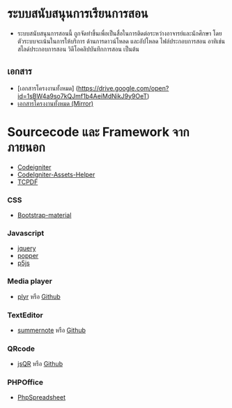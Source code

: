 # ระบบสนับสนุนการเรียนการสอน
* ระบบสนับสนุนการสอนนี้ ถูกจัดทำขึ้นเพื่อเป็นสื่อในการติดต่อระหว่างอาจารย์และนักศึกษา โดยตัวระบบจะเน้นในการให้บริการ ด้านการดาวน์โหลด และอัปโหลด ไฟล์ประกอบการสอน อาทิเช่น สไลด์ประกอบการสอน วิดีโอคลิปบันทึกการสอน เป็นต้น
## เอกสาร

* [เอกสารโครงงานทั้งหมด] (https://drive.google.com/open?id=1sBW4a9so7kQJmf1b4AeiMdNikJ9y9OeT)
* [เอกสารโครงงานทั้งหมด (Mirror)](https://drive.google.com/drive/folders/153aKIZR_79h3saMZd_OA0J6cEFrQ-oo3?usp=sharing)

# Sourcecode และ Framework จากภายนอก
* [Codeigniter](https://codeigniter.com)
* [CodeIgniter-Assets-Helper](https://github.com/gpedro/CodeIgniter-Assets-Helper)
* [TCPDF](https://tcpdf.org)
### CSS
* [Bootstrap-material](http://daemonite.github.io/material)
### Javascript
* [jquery](https://jquery.com)
* [popper](https://popper.js.org)
* [p5js](https://p5js.org/)
### Media player
* [plyr](https://plyr.io) หรือ [Github](https://github.com/sampotts/plyr)
### TextEditor
* [summernote](https://summernote.org) หรือ [Github](https://github.com/deepinbubblegum/summernote)
### QRcode
* [jsQR](https://cozmo.github.io/jsQR/) หรือ [Github](https://github.com/deepinbubblegum/summernote)
### PHPOffice

* [PhpSpreadsheet](https://github.com/PHPOffice/PhpSpreadsheet)
